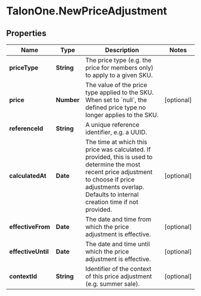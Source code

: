 # TalonOne.NewPriceAdjustment

## Properties

Name | Type | Description | Notes
------------ | ------------- | ------------- | -------------
**priceType** | **String** | The price type (e.g. the price for members only) to apply to a given SKU. | 
**price** | **Number** | The value of the price type applied to the SKU. When set to &#x60;null&#x60;, the defined price type no longer applies to the SKU. | [optional] 
**referenceId** | **String** | A unique reference identifier, e.g. a UUID. | 
**calculatedAt** | **Date** | The time at which this price was calculated. If provided, this is used to determine the most recent price adjustment to choose if price adjustments overlap. Defaults to internal creation time if not provided. | [optional] 
**effectiveFrom** | **Date** | The date and time from which the price adjustment is effective. | [optional] 
**effectiveUntil** | **Date** | The date and time until which the price adjustment is effective. | [optional] 
**contextId** | **String** | Identifier of the context of this price adjustment (e.g. summer sale). | [optional] 


